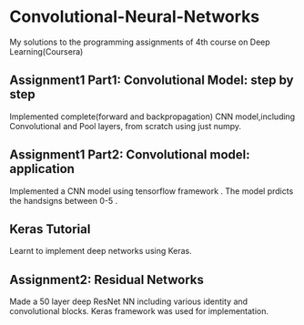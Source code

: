 # Convolutional-Neural-Networks
My solutions to the programming assignments of 4th course on Deep Learning(Coursera)

## Assignment1 Part1: Convolutional Model: step by step
Implemented complete(forward and backpropagation) CNN model,including Convolutional and Pool layers, from scratch using just numpy.

## Assignment1 Part2: Convolutional model: application
Implemented a CNN model using tensorflow framework . The model prdicts the handsigns between 0-5 .

## Keras Tutorial 
Learnt to implement deep networks using Keras.

## Assignment2: Residual Networks
Made a 50 layer deep ResNet NN including various identity and convolutional blocks. Keras framework was used for implementation.
